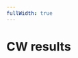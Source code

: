 ```yaml
---
fullWidth: true
---
```


<script setup>
import { ref } from 'vue'
import ResultsTable from '@/components/ResultsTable.vue'
import Listbox from '@/theme/Listbox.vue'

import { data as results } from "@/results.data.ts";

const availableYears = Object.keys(results).map(Number)
const selectedYear = ref(Math.max(...availableYears));
</script>

# CW results

<Listbox v-model="selectedYear" :items="availableYears" class="w-24 mb-4" />

<ResultsTable :year="selectedYear"/>
